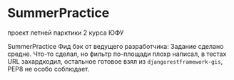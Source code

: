 # SummerPractice
проект летней парктики 2 курса ЮФУ

SummerPractice
Фид бэк от ведущего разработчика:
Задание сделано средне. Что-то сделал, но фильтр по-площади плохр написал, в тестах URL захардкодил, остальное готовое взял из `djangorestframework-gis`, PEP8 не особо соблюдает.
